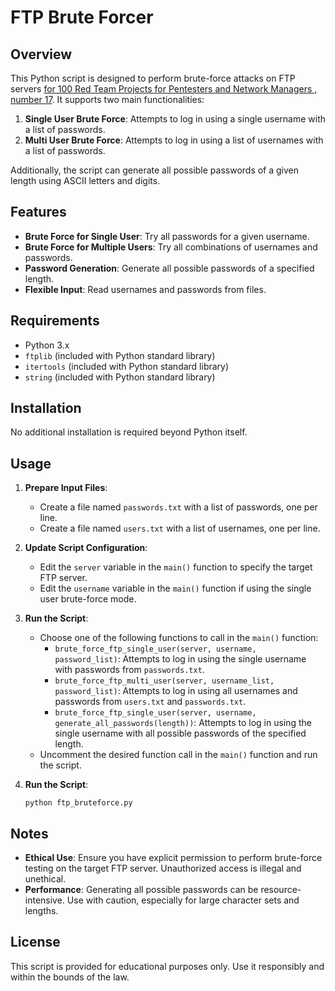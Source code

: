 # FTP Brute Forcer

## Overview

This Python script is designed to perform brute-force attacks on FTP servers [for 100 Red Team Projects for Pentesters and Network Managers
, number 17](https://github.com/kurogai/100-redteam-projects). It supports two main functionalities:
1. **Single User Brute Force**: Attempts to log in using a single username with a list of passwords.
2. **Multi User Brute Force**: Attempts to log in using a list of usernames with a list of passwords.

Additionally, the script can generate all possible passwords of a given length using ASCII letters and digits.

## Features

- **Brute Force for Single User**: Try all passwords for a given username.
- **Brute Force for Multiple Users**: Try all combinations of usernames and passwords.
- **Password Generation**: Generate all possible passwords of a specified length.
- **Flexible Input**: Read usernames and passwords from files.

## Requirements

- Python 3.x
- `ftplib` (included with Python standard library)
- `itertools` (included with Python standard library)
- `string` (included with Python standard library)

## Installation

No additional installation is required beyond Python itself.

## Usage

1. **Prepare Input Files**:
    - Create a file named `passwords.txt` with a list of passwords, one per line.
    - Create a file named `users.txt` with a list of usernames, one per line.

2. **Update Script Configuration**:
    - Edit the `server` variable in the `main()` function to specify the target FTP server.
    - Edit the `username` variable in the `main()` function if using the single user brute-force mode.

3. **Run the Script**:
    - Choose one of the following functions to call in the `main()` function:
        - `brute_force_ftp_single_user(server, username, password_list)`: Attempts to log in using the single username with passwords from `passwords.txt`.
        - `brute_force_ftp_multi_user(server, username_list, password_list)`: Attempts to log in using all usernames and passwords from `users.txt` and `passwords.txt`.
        - `brute_force_ftp_single_user(server, username, generate_all_passwords(length))`: Attempts to log in using the single username with all possible passwords of the specified length.
    - Uncomment the desired function call in the `main()` function and run the script.


3. **Run the Script**:
    ```
    python ftp_bruteforce.py
    ```

## Notes

- **Ethical Use**: Ensure you have explicit permission to perform brute-force testing on the target FTP server. Unauthorized access is illegal and unethical.
- **Performance**: Generating all possible passwords can be resource-intensive. Use with caution, especially for large character sets and lengths.

## License

This script is provided for educational purposes only. Use it responsibly and within the bounds of the law.
